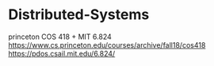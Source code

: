 # Distributed-Systems  
princeton COS 418  + MIT 6.824  
https://www.cs.princeton.edu/courses/archive/fall18/cos418  
https://pdos.csail.mit.edu/6.824/
